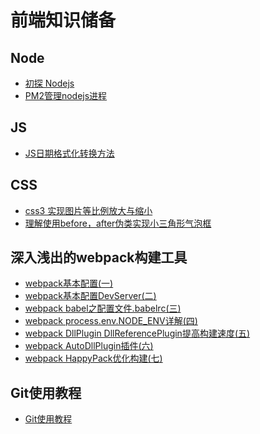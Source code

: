 # 前端知识储备
## Node
* [初探 Nodejs](/share/Node/nodejs初探.md)
* [PM2管理nodejs进程](/share/Node/PM2管理nodejs进程.md)
## JS
* [JS日期格式化转换方法](/share/JS/JS日期格式化转换方法.md)
##  CSS
* [css3 实现图片等比例放大与缩小](/share/CSS/css3%20实现图片等比例放大与缩小.md)
* [理解使用before，after伪类实现小三角形气泡框](/share/CSS/理解使用before，after伪类实现小三角形气泡框.md)
## 深入浅出的webpack构建工具
*  [webpack基本配置(一)](/share/深入浅出的webpack构建工具---webpack基本配置/webpack基本配置(一).md)
*  [webpack基本配置DevServer(二)](/share/深入浅出的webpack构建工具---webpack基本配置/webpack基本配置DevServer(二).md)
*  [webpack babel之配置文件.babelrc(三)](/share/深入浅出的webpack构建工具---webpack基本配置/webpack%20babel之配置文件.babelrc(三).md)
* [webpack process.env.NODE_ENV详解(四)](/share/深入浅出的webpack构建工具---webpack基本配置/webpack%20process.env.NODE_ENV详解(四).md)
* [webpack DllPlugin DllReferencePlugin提高构建速度(五)](/share/深入浅出的webpack构建工具---webpack基本配置/webpack%20DllPlugin%20DllReferencePlugin提高构建速度(五).md)
* [webpack AutoDllPlugin插件(六)](/share/深入浅出的webpack构建工具---webpack基本配置/webpack%20AutoDllPlugin插件（六）.md)
* [webpack HappyPack优化构建(七)](/share/深入浅出的webpack构建工具---webpack基本配置/webpack%20HappyPack优化构建(七).md)


## Git使用教程
* [Git使用教程](/share/Git使用教程/Git使用教程.md)
